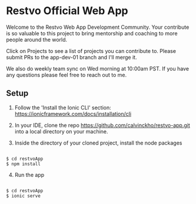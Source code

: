 # Restvo Official Web App

Welcome to the Restvo Web App Development Community. Your contribute is so valuable to this project to bring mentorship and coaching to more people around the world. 

Click on Projects to see a list of projects you can contribute to. Please submit PRs to the app-dev-01 branch and I'll merge it. 

We also do weekly team sync on Wed morning at 10:00am PST. If you have any questions please feel free to reach out to me.

## Setup

1. Follow the 'Install the Ionic CLI' section: https://ionicframework.com/docs/installation/cli

2. In your IDE, clone the repo https://github.com/calvinckho/restvo-app.git into a local directory on your machine.

3. Inside the directory of your cloned project, install the node packages

```

$ cd restvoApp
$ npm install

```

4. Run the app

```

$ cd restvoApp
$ ionic serve

```
